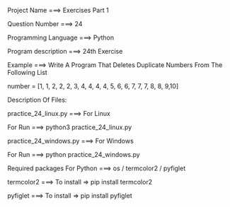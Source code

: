 Project Name ===> Exercises Part 1

Question Number ===> 24

Programming Language ===> Python

Program description ===> 24th Exercise

Example ===> Write A Program That Deletes Duplicate Numbers From The Following List

number = [1, 1, 2, 2, 2, 3, 4, 4, 4, 4, 5, 6, 6, 7, 7, 7, 8, 8, 9,10]

Description Of Files:

practice_24_linux.py ===> For Linux 

For Run ===> python3 practice_24_linux.py

practice_24_windows.py ===> For Windows

For Run ===> python practice_24_windows.py

Required packages For Python ===> os / termcolor2 / pyfiglet

termcolor2 ===> To install => pip install termcolor2

pyfiglet ===> To install => pip install pyfiglet